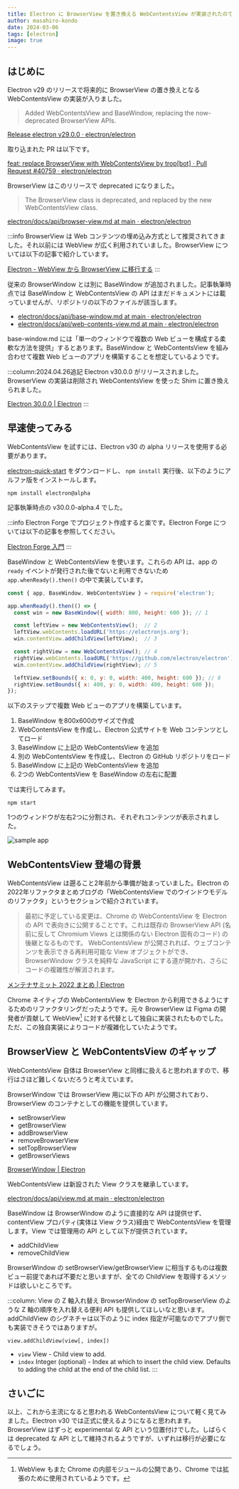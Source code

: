 ```yaml
---
title: Electron に BrowserView を置き換える WebContentsView が実装されたので見てみる
author: masahiro-kondo
date: 2024-03-06
tags: [electron]
image: true
---
```


## はじめに

Electron v29 のリリースで将来的に BrowserView の置き換えとなる WebContentsView の実装が入りました。

> Added WebContentsView and BaseWindow, replacing the now-deprecated BrowserView APIs.

[Release electron v29.0.0 · electron/electron](https://github.com/electron/electron/releases/tag/v29.0.0)

取り込まれた PR は以下です。

[feat: replace BrowserView with WebContentsView by trop[bot] · Pull Request #40759 · electron/electron](https://github.com/electron/electron/pull/40759)

BrowserView はこのリリースで deprecated になりました。

> The BrowserView class is deprecated, and replaced by the new WebContentsView class.

[electron/docs/api/browser-view.md at main · electron/electron](https://github.com/electron/electron/blob/main/docs/api/browser-view.md)

:::info
BrowserView は Web コンテンツの埋め込み方式として推奨されてきました。それ以前には WebView が広く利用されていました。BrowserView については以下の記事で紹介しています。

[Electron - WebView から BrowserView に移行する](/blogs/2022/01/07/electron-browserview/)
:::

従来の BrowserWindow とは別に BaseWindow が追加されました。記事執筆時点では BaseWindow と WebContentsView の API はまだドキュメントには載っていませんが、リポジトリの以下のファイルが該当します。

- [electron/docs/api/base-window.md at main · electron/electron](https://github.com/electron/electron/blob/main/docs/api/base-window.md)
- [electron/docs/api/web-contents-view.md at main · electron/electron](https://github.com/electron/electron/blob/main/docs/api/web-contents-view.md)

base-window.md には「単一のウィンドウで複数の Web ビューを構成する柔軟な方法を提供」するとあります。BaseWindow と WebContentsView を組み合わせて複数 Web ビューのアプリを構築することを想定しているようです。

:::column:2024.04.26追記
Electron v30.0.0 がリリースされました。BrowserView の実装は削除され WebContentsView を使った Shim に置き換えられました。

[Electron 30.0.0 | Electron](https://www.electronjs.org/blog/electron-30-0)
:::

## 早速使ってみる

WebContentsView を試すには、Electron v30 の alpha リリースを使用する必要があります。

[electron-quick-start](https://github.com/electron/electron-quick-start) をダウンロードし、 `npm install` 実行後、以下のようにアルファ版をインストールします。

```shell
npm install electron@alpha
```

記事執筆時点の v30.0.0-alpha.4 でした。

:::info
Electron Forge でプロジェクト作成すると楽です。Electron Forge については以下の記事を参照してください。

[Electron Forge 入門](/blogs/2024/01/29/electron-forge-introduction/)
:::


BaseWindow と WebContentsView を使います。これらの API は、app の `ready` イベントが発行された後でないと利用できないため `app.whenReady().then()` の中で実装しています。

```javascript:index.js
const { app, BaseWindow, WebContentsView } = require('electron');

app.whenReady().then(() => {
  const win = new BaseWindow({ width: 800, height: 600 }); // 1

  const leftView = new WebContentsView();  // 2
  leftView.webContents.loadURL('https://electronjs.org');
  win.contentView.addChildView(leftView);  // 3

  const rightView = new WebContentsView(); // 4
  rightView.webContents.loadURL('https://github.com/electron/electron');
  win.contentView.addChildView(rightView); // 5

  leftView.setBounds({ x: 0, y: 0, width: 400, height: 600 }); // 6
  rightView.setBounds({ x: 400, y: 0, width: 400, height: 600 });
});
```
以下のステップで複数 Web ビューのアプリを構築しています。

1. BaseWindow を800x600のサイズで作成
2. WebContentsView を作成し、Electron 公式サイトを Web コンテンツとしてロード
3. BaseWindow に上記の WebContentsView を追加
4. 別の WebContentsView を作成し、Electron の GitHub リポジトリをロード
5. BaseWindow に上記の WebContentsView を追加
6. 2つの WebContentsView を BaseWindow の左右に配置

では実行してみます。

```shell
npm start
```

1つのウィンドウが左右2つに分割され、それぞれコンテンツが表示されました。

![sample app](https://i.gyazo.com/73b2a9b15ad4c33b911254d2dc9e42a9.png)

## WebContentsView 登場の背景
WebContentsView は遡ること2年前から準備が始まっていました。Electron の2022年リファクタまとめブログの「WebContentsView でのウインドウモデルのリファクタ」というセクションで紹介されています。

> 最初に予定している変更は、Chrome の WebContentsView を Electron の API で表向きに公開することです。これは既存の BrowserView API (名前に反して Chromium Views とは関係のない Electron 固有のコード) の後継となるものです。 WebContentsView が公開されれば、ウェブコンテンツを表示できる再利用可能な View オブジェクトができ、BrowserWindow クラスを純粋な JavaScript にする道が開かれ、さらにコードの複雑性が解消されます。

[メンテナサミット 2022 まとめ | Electron](https://www.electronjs.org/ja/blog/maintainer-summit-2022-recap)

Chrome ネイティブの WebContentsView を Electron から利用できるようにするためのリファクタリングだったようです。元々 BrowserView は Figma の開発者が貢献して WebView[^1] に対する代替として独自に実装されたものでした。ただ、この独自実装によりコードが複雑化していたようです。

[^1]: WebView もまた Chrome の内部モジュールの公開であり、Chrome では拡張のために使用されているようです。

## BrowserView と WebContentsView のギャップ
WebContentsView 自体は BrowserView と同様に扱えると思われますので、移行はさほど難しくないだろうと考えています。

BrowserWindow では BrowserView 用に以下の API が公開されており、BrowserView のコンテナとしての機能を提供しています。

- setBrowserView
- getBrowserView
- addBrowserView
- removeBrowserView
- setTopBrowserView
- getBrowserViews

[BrowserWindow | Electron](https://www.electronjs.org/ja/docs/latest/api/browser-window)

WebContentsView は新設された View クラスを継承しています。

[electron/docs/api/view.md at main · electron/electron](https://github.com/electron/electron/blob/main/docs/api/view.md)

BaseWindow は BrowserWindow のように直接的な API は提供せず、contentView プロパティ(実体は View クラス)経由で WebContentsView を管理します。View では管理用の API として以下が提供されています。

- addChildView
- removeChildView

BrowserWindow の setBrowserView/getBrowserView に相当するものは複数ビュー前提であれば不要だと思いますが、全ての ChildView を取得するメソッドは欲しいところです。

:::column: View の Z 軸入れ替え
BrowserWindow の setTopBrowserView のような Z 軸の順序を入れ替える便利 API も提供してほしいなと思います。addChildView のシグネチャは以下のように index 指定が可能なのでアプリ側でも実装できそうではありますが。

`view.addChildView(view[, index])`
 - `view` View - Child view to add.
 - `index` Integer (optional) - Index at which to insert the child view. Defaults to adding the child at the end of the child list.
:::

## さいごに
以上、これから主流になると思われる WebContentsView について軽く見てみました。Electron v30 では正式に使えるようになると思われます。
BrowserView はずっと experimental な API という位置付けでした。しばらくは deprecated な API として維持されるようですが、いずれは移行が必要になるでしょう。
